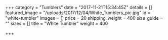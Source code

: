 +++
category = "Tumblers"
date = "2017-11-21T15:34:45Z"
details = []
featured_image = "/uploads/2017/12/04/White_Tumblers_pic.jpg"
id = "white-tumbler"
images = []
price = 20
shipping_weight = 400
size_guide = ""
sizes = []
title = "White Tumbler"
weight = 400

+++

